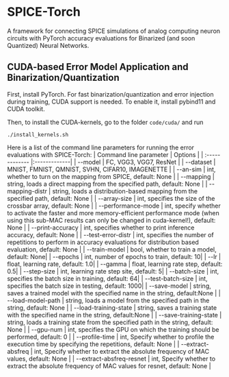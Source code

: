 # SPICE-Torch
A framework for connecting SPICE simulations of analog computing neuron circuits with PyTorch accuracy evaluations for Binarized (and soon Quantized) Neural Networks.

## CUDA-based Error Model Application and Binarization/Quantization

First, install PyTorch. For fast binarization/quantization and error injection during training, CUDA support is needed. To enable it, install pybind11 and CUDA toolkit.

Then, to install the CUDA-kernels, go to the folder ```code/cuda/``` and run

```./install_kernels.sh```

Here is a list of the command line parameters for running the error evaluations with SPICE-Torch:
| Command line parameter | Options |
| :------------- |:-------------|
| --model      | FC, VGG3, VGG7, ResNet |
| --dataset      | MNIST, FMNIST, QMNIST, SVHN, CIFAR10, IMAGENETTE |
| --an-sim      | int, whether to turn on the mapping from SPICE, default: None |
| --mapping      | string, loads a direct mapping from the specified path, default: None |
| --mapping-distr      | string, loads a distribution-based mapping from the specified path, default: None |
| --array-size      | int, specifies the size of the crossbar array, default: None |
| --performance-mode      | int, specify whether to activate the faster and more memory-efficient performance mode (when using this sub-MAC results can only be changed in cuda-kernel!), default: None |
| --print-accuracy      | int, specifies whether to print inference accuracy, default: None |
| --test-error-distr      | int, specifies the number of repetitions to perform in accuracy evaluations for distribution based evaluation, default: None |
| --train-model      | bool, whether to train a model, default: None|
| --epochs      | int, number of epochs to train, default: 10|
| --lr      | float, learning rate, default: 1.0|
| --gamma      | float, learning rate step, default: 0.5|
| --step-size      | int, learning rate step site, default: 5|
| --batch-size      | int, specifies the batch size in training, default: 64|
| --test-batch-size      | int, specifies the batch size in testing, default: 1000|
| --save-model | string, saves a trained model with the specified name in the string, default:None |
| --load-model-path | string, loads a model from the specified path in the string, default: None |
| --load-training-state | string, saves a training state with the specified name in the string, default:None |
| --save-training-state | string, loads a training state from the specified path in the string, default: None |
| --gpu-num | int, specifies the GPU on which the training should be performed, default: 0 |
| --profile-time | int, Specify whether to profile the execution time by specifying the repetitions, default: None |
| --extract-absfreq | int, Specify whether to extract the absolute frequency of MAC values, default: None |
| --extract-absfreq-resnet | int, Specify whether to extract the absolute frequency of MAC values for resnet, default: None |
